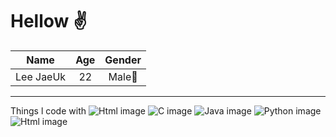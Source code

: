# Hellow ✌️

|Name|Age|Gender|
|:--:|:--:|:--:|
|Lee JaeUk|22|Male🧑|
---
Things l code with
![Html image](https://img.shields.io/badge/Html-yellow)
![C image](https://img.shields.io/badge/C-blue)
![Java image](https://img.shields.io/badge/Java-pink)
![Python image](https://img.shields.io/badge/Python-green)
![Html image](https://naver.com)
